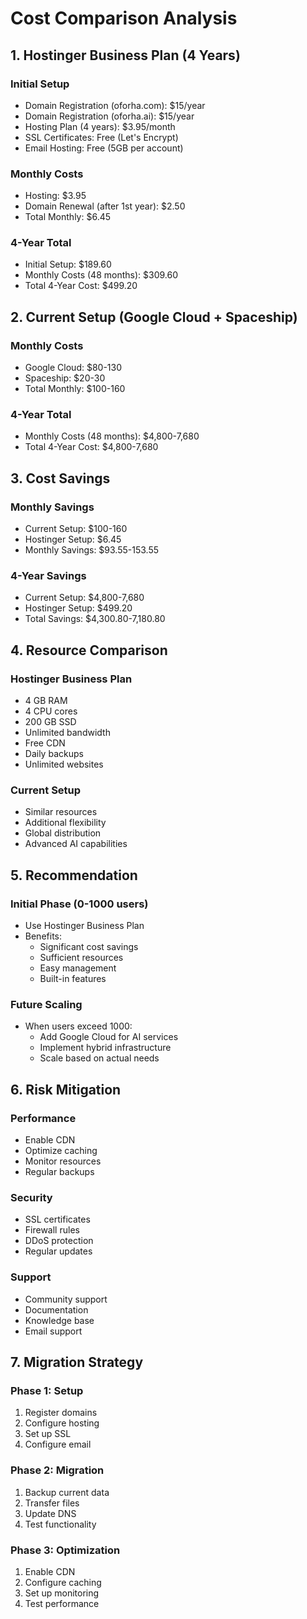 # Cost Comparison Analysis

## 1. Hostinger Business Plan (4 Years)

### Initial Setup
- Domain Registration (oforha.com): $15/year
- Domain Registration (oforha.ai): $15/year
- Hosting Plan (4 years): $3.95/month
- SSL Certificates: Free (Let's Encrypt)
- Email Hosting: Free (5GB per account)

### Monthly Costs
- Hosting: $3.95
- Domain Renewal (after 1st year): $2.50
- Total Monthly: $6.45

### 4-Year Total
- Initial Setup: $189.60
- Monthly Costs (48 months): $309.60
- Total 4-Year Cost: $499.20

## 2. Current Setup (Google Cloud + Spaceship)

### Monthly Costs
- Google Cloud: $80-130
- Spaceship: $20-30
- Total Monthly: $100-160

### 4-Year Total
- Monthly Costs (48 months): $4,800-7,680
- Total 4-Year Cost: $4,800-7,680

## 3. Cost Savings

### Monthly Savings
- Current Setup: $100-160
- Hostinger Setup: $6.45
- Monthly Savings: $93.55-153.55

### 4-Year Savings
- Current Setup: $4,800-7,680
- Hostinger Setup: $499.20
- Total Savings: $4,300.80-7,180.80

## 4. Resource Comparison

### Hostinger Business Plan
- 4 GB RAM
- 4 CPU cores
- 200 GB SSD
- Unlimited bandwidth
- Free CDN
- Daily backups
- Unlimited websites

### Current Setup
- Similar resources
- Additional flexibility
- Global distribution
- Advanced AI capabilities

## 5. Recommendation

### Initial Phase (0-1000 users)
- Use Hostinger Business Plan
- Benefits:
  - Significant cost savings
  - Sufficient resources
  - Easy management
  - Built-in features

### Future Scaling
- When users exceed 1000:
  - Add Google Cloud for AI services
  - Implement hybrid infrastructure
  - Scale based on actual needs

## 6. Risk Mitigation

### Performance
- Enable CDN
- Optimize caching
- Monitor resources
- Regular backups

### Security
- SSL certificates
- Firewall rules
- DDoS protection
- Regular updates

### Support
- Community support
- Documentation
- Knowledge base
- Email support

## 7. Migration Strategy

### Phase 1: Setup
1. Register domains
2. Configure hosting
3. Set up SSL
4. Configure email

### Phase 2: Migration
1. Backup current data
2. Transfer files
3. Update DNS
4. Test functionality

### Phase 3: Optimization
1. Enable CDN
2. Configure caching
3. Set up monitoring
4. Test performance 